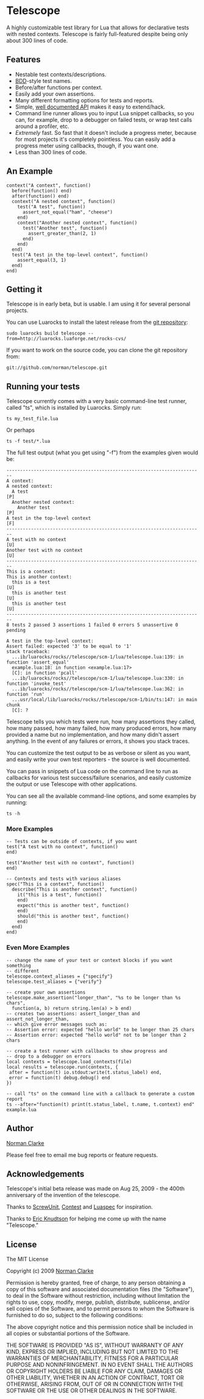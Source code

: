 # Telescope #

A highly customizable test library for Lua that allows for declarative
tests with nested contexts. Telescope is fairly full-featured despite
being only about 300 lines of code.

## Features ##

* Nestable test contexts/descriptions.
* [BDD](http://en.wikipedia.org/wiki/Behavior_Driven_Development)-style test names.
* Before/after functions per context.
* Easily add your own assertions.
* Many different formatting options for tests and reports.
* Simple, [well documented API](http://telescope.luaforge.net/docs/modules/telescope.html) makes it easy to extend/hack.
* Command line runner allows you to input Lua snippet callbacks, so you can, for example,
  drop to a debugger on failed tests, or wrap test calls around a profiler, etc.
* *Extremely* fast. So fast that it doesn't include a progress meter, because for most
  projects it's completely pointless. You can easily add a progress meter using callbacks,
  though, if you want one.
* Less than 300 lines of code.

## An Example ##

    context("A context", function()
      before(function() end)
      after(function() end)
      context("A nested context", function()
        test("A test", function()
          assert_not_equal("ham", "cheese")
        end)
        context("Another nested context", function()
          test("Another test", function()
            assert_greater_than(2, 1)
          end)
        end)
      end)
      test("A test in the top-level context", function()
        assert_equal(3, 1)
      end)
    end)

## Getting it ##

Telescope is in early beta, but is usable. I am using it for several
personal projects.

You can use Luarocks to install the latest release from the [git repository](http://github.com/norman/telescope):

    sudo luarocks build telescope --from=http://luarocks.luaforge.net/rocks-cvs/

If you want to work on the source code, you can clone the git repository from:

    git://github.com/norman/telescope.git


## Running your tests ##

Telescope currently comes with a very basic command-line test runner,
called "ts", which is installed by Luarocks. Simply run:

    ts my_test_file.lua

Or perhaps

    ts -f test/*.lua

The full test output (what you get using "-f") from the examples given would be:

    ------------------------------------------------------------------------
    A context:
    A nested context:
      A test                                                             [P]
      Another nested context:
        Another test                                                     [P]
    A test in the top-level context                                      [F]
    ------------------------------------------------------------------------
    A test with no context                                               [U]
    Another test with no context                                         [U]
    ------------------------------------------------------------------------
    This is a context:
    This is another context:
      this is a test                                                     [U]
      this is another test                                               [U]
      this is another test                                               [U]
    ------------------------------------------------------------------------
    8 tests 2 passed 3 assertions 1 failed 0 errors 5 unassertive 0 pending

    A test in the top-level context:
    Assert failed: expected '3' to be equal to '1'
    stack traceback:
      ...ib/luarocks/rocks//telescope/scm-1/lua/telescope.lua:139: in function 'assert_equal'
      example.lua:18: in function <example.lua:17>
      [C]: in function 'pcall'
      ...ib/luarocks/rocks//telescope/scm-1/lua/telescope.lua:330: in function 'invoke_test'
      ...ib/luarocks/rocks//telescope/scm-1/lua/telescope.lua:362: in function 'run'
      ...usr/local/lib/luarocks/rocks//telescope/scm-1/bin/ts:147: in main chunk
      [C]: ?

Telescope tells you which tests were run, how many assertions they called,
how many passed, how many failed, how many produced errors, how many provided
a name but no implementation, and how many didn't assert anything. In the event
of any failures or errors, it shows you stack traces.

You can customize the test output to be as verbose or silent as you want, and easily
write your own test reporters - the source is well documented.

You can pass in snippets of Lua code on the command line to run as callbacks for
various test success/failure scenarios, and easily customize the output or use
Telescope with other applications.

You can see all the available command-line options, and some examples by running:

    ts -h

### More Examples ###

    -- Tests can be outside of contexts, if you want
    test("A test with no context", function()
    end)

    test("Another test with no context", function()
    end)

    -- Contexts and tests with various aliases
    spec("This is a context", function()
      describe("This is another context", function()
        it("this is a test", function()
        end)
        expect("this is another test", function()
        end)
        should("this is another test", function()
        end)
      end)
    end)

### Even More Examples ###

    -- change the name of your test or context blocks if you want something
    -- different
    telescope.context_aliases = {"specify"}
    telescope.test_aliases = {"verify"}

    -- create your own assertions
    telescope.make_assertion("longer_than", "%s to be longer than %s chars",
      function(a, b) return string.len(a) > b end)
    -- creates two assertions: assert_longer_than and assert_not_longer_than,
    -- which give error messages such as:
    -- Assertion error: expected "hello world" to be longer than 25 chars
    -- Assertion error: expected "hello world" not to be longer than 2 chars

    -- create a test runner with callbacks to show progress and
    -- drop to a debugger on errors
    local contexts = telescope.load_contexts(file)
    local results = telescope.run(contexts, {
     after = function(t) io.stdout:write(t.status_label) end,
     error = function(t) debug.debug() end
    })

    -- call "ts" on the command line with a callback to generate a custom report
    ts --after="function(t) print(t.status_label, t.name, t.context) end" example.lua

## Author ##

[Norman Clarke](mailto:norman@njclarke.com)

Please feel free to email me bug reports or feature requests.

## Acknowledgements

Telescope's initial beta release was made on Aug 25, 2009 - the 400th anniversary
of the invention of the telescope.

Thanks to [ScrewUnit](http://github.com/nathansobo/screw-unit/tree/master),
[Contest](http://github.com/citrusbyte/contest) and
[Luaspec](http://github.com/mirven/luaspec/) for inspiration.

Thanks to [Eric Knudtson](http://twitter.com/vikingux) for helping me come up with the
name "Telescope."

## License ##

The MIT License

Copyright (c) 2009 [Norman Clarke](mailto:norman@njclarke.com)

Permission is hereby granted, free of charge, to any person obtaining a copy of this software and associated documentation files (the "Software"), to deal in the Software without restriction, including without limitation the rights to use, copy, modify, merge, publish, distribute, sublicense, and/or sell copies of the Software, and to permit persons to whom the Software is furnished to do so, subject to the following conditions:

The above copyright notice and this permission notice shall be included in all copies or substantial portions of the Software.

THE SOFTWARE IS PROVIDED "AS IS", WITHOUT WARRANTY OF ANY KIND, EXPRESS OR IMPLIED, INCLUDING BUT NOT LIMITED TO THE WARRANTIES OF MERCHANTABILITY, FITNESS FOR A PARTICULAR PURPOSE AND NONINFRINGEMENT. IN NO EVENT SHALL THE AUTHORS OR COPYRIGHT HOLDERS BE LIABLE FOR ANY CLAIM, DAMAGES OR OTHER LIABILITY, WHETHER IN AN ACTION OF CONTRACT, TORT OR OTHERWISE, ARISING FROM, OUT OF OR IN CONNECTION WITH THE SOFTWARE OR THE USE OR OTHER DEALINGS IN THE SOFTWARE.
